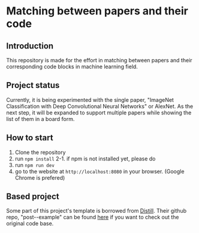 # Matching between papers and their code

## Introduction
This repository is made for the effort in matching between papers and their corresponding code blocks in machine learning field. 

## Project status
Currently, it is being experimented with the single paper, "ImageNet Classification with Deep Convolutional Neural Networks" or AlexNet. As the next step, it will be expanded to support multiple papers while showing the list of them in a board form. 

## How to start
1. Clone the repository
2. run `npm install`
2-1. if npm is not installed yet, please do
3. run `npm run dev`
4. go to the website at `http://localhost:8080` in your browser. (Google Chrome is prefered)

## Based project
Some part of this project's template is borrowed from [Distill](https://distill.pub). Their github repo, "post--example" can be found [here](https://github.com/distillpub/post--momentum) if you want to check out the original code base.
